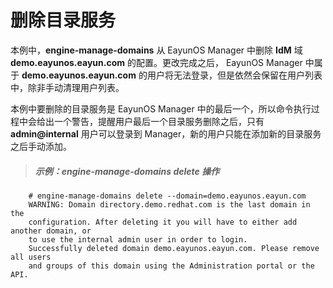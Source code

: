 # 删除目录服务

本例中，**engine-manage-domains** 从 EayunOS Manager 中删除 **IdM** 域 **demo.eayunos.eayun.com** 的配置。更改完成之后， EayunOS Manager 中属于 **demo.eayunos.eayun.com** 的用户将无法登录，但是依然会保留在用户列表中，除非手动清理用户列表。

本例中要删除的目录服务是 EayunOS Manager 中的最后一个，所以命令执行过程中会给出一个警告，提醒用户最后一个目录服务删除之后，只有 **admin@internal** 用户可以登录到 Manager，新的用户只能在添加新的目录服务之后手动添加。

> ##### 示例：engine-manage-domains delete 操作

```
    # engine-manage-domains delete --domain=demo.eayunos.eayun.com
    WARNING: Domain directory.demo.redhat.com is the last domain in the
    configuration. After deleting it you will have to either add another domain, or
    to use the internal admin user in order to login.
    Successfully deleted domain demo.eayunos.eayun.com. Please remove all users
    and groups of this domain using the Administration portal or the API.
```
